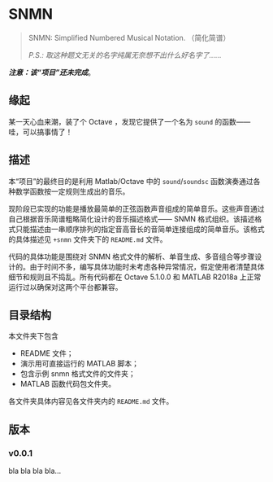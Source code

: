 # SNMN

> SNMN: Simplified Numbered Musical Notation. （简化简谱）
>
> *P.S.: 取这种题文无关的名字纯属无奈想不出什么好名字了……*

***注意：该“项目”还未完成***。

## 缘起

某一天心血来潮，装了个 Octave ，发现它提供了一个名为 ```sound``` 的函数——哇，可以搞事情了！

## 描述

本“项目”的最终目的是利用 Matlab/Octave 中的 ```sound```/```soundsc``` 函数演奏通过各种数学函数按一定规则生成出的音乐。

现阶段已实现的功能是播放最简单的正弦函数声音组成的简单音乐。这些声音通过自己根据音乐简谱粗略简化设计的音乐描述格式—— SNMN 格式组织。该描述格式只能描述由一串顺序排列的指定音高音长的音简单连接组成的简单音乐。该格式的具体描述见 ```+snmn``` 文件夹下的 ```README.md``` 文件。

代码的具体功能是围绕对 SNMN 格式文件的解析、单音生成、多音组合等步骤设计的。由于时间不多，编写具体功能时未考虑各种异常情况，假定使用者清楚具体细节和规则且不捣乱。所有代码都在 Octave 5.1.0.0 和 MATLAB R2018a 上正常运行过以确保对这两个平台都兼容。

## 目录结构

本文件夹下包含

- README 文件；
- 演示用可直接运行的 MATLAB 脚本；
- 包含示例 snmn 格式文件的文件夹；
- MATLAB 函数代码包文件夹。

各文件夹具体内容见各文件夹内的 ```README.md``` 文件。

## 版本

### v0.0.1

bla bla bla bla...